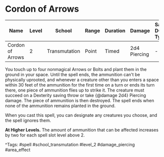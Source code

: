 # Cordon of Arrows

| Name | Level | School | Range | Duration | Damage | Save DC & Type |
|------|-------|--------|-------|----------|--------|----------------|
| Cordon of Arrows | 2 | Transmutation | Point | Timed | 2d4 Piercing | - |

You touch up to four nonmagical Arrows or Bolts and plant them in the ground in your space. Until the spell ends, the ammunition can't be physically uprooted, and whenever a creature other than you enters a space within 30 feet of the ammunition for the first time on a turn or ends its turn there, one piece of ammunition flies up to strike it. The creature must succeed on a Dexterity saving throw or take {@damage 2d4} Piercing damage. The piece of ammunition is then destroyed. The spell ends when none of the ammunition remains planted in the ground.

When you cast this spell, you can designate any creatures you choose, and the spell ignores them.

**At Higher Levels.** The amount of ammunition that can be affected increases by two for each spell slot level above 2.

^Tags: #spell #school_transmutation #level_2 #damage_piercing #area_effect